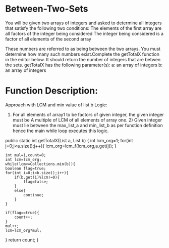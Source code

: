 # Between-Two-Sets
You will be given two arrays of integers and asked to determine all integers that satisfy the following two conditions:
        The elements of the first array are all factors of the integer being considered
        The integer being considered is a factor of all elements of the second array

These numbers are referred to as being between the two arrays. You must determine how many such numbers exist.Complete the getTotalX function in the editor below. It should return the number of integers that are betwen the sets.
getTotalX has the following parameter(s):
a: an array of integers
b: an array of integers

# Function Description:
Approach with LCM and min value of list b Logic: 
1) For all elements of array1 to be factors of given integer, the given integer must be A multiple of LCM of all elements of array one. 2) Given integer must lie between the max_list_a and min_list_b as per function definition hence the main while loop executes this logic.


public static int getTotalX(List<Integer> a, List<Integer> b) {
int lcm_org=1;
    for(int j=0;j<a.size();j++){
    lcm_org=lcm_f(lcm_org,a.get(j));
    }

    int mul=1,count=0;
    int lcm=lcm_org;
    while(lcm<=Collections.min(b)){
    boolean flag=true;
    for(int i=0;i<b.size();i++){
        if(b.get(i)%lcm!=0){
            flag=false;
        }
        else{
            continue;
        }
    }

    if(flag==true){
        count++;
    }
    mul++;
    lcm=lcm_org*mul;
}
return count;
}

